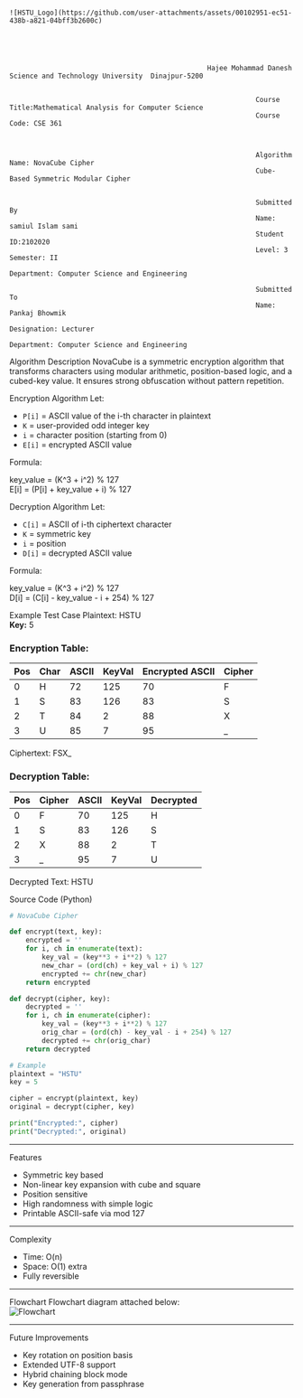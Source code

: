                                   

                                                                                                                                                                                                                               ![HSTU_Logo](https://github.com/user-attachments/assets/00102951-ec51-438b-a821-04bff3b2600c)
                                                                                                                                                                                                                                                                         
                                                    
                                                                                                                                                                                                                                                                                                                                                                                                                                         
                                                                                                                                                                                                                                                                                                                                                                                                                                                                                                                                                      
                                                                                                                                                                                                                                                                                                                                                                                                                                                                                                                                                        
                                                     Hajee Mohammad Danesh Science and Technology University  Dinajpur-5200


                                                                 Course Title:Mathematical Analysis for Computer Science  
                                                                 Course Code: CSE 361



                                                                 Algorithm Name: NovaCube Cipher
                                                                 Cube-Based Symmetric Modular Cipher


                                                                 Submitted By  
                                                                 Name: samiul Islam sami
                                                                 Student ID:2102020
                                                                 Level: 3  Semester: II  
                                                                 Department: Computer Science and Engineering

                                                                 Submitted To  
                                                                 Name: Pankaj Bhowmik  
                                                                 Designation: Lecturer  
                                                                 Department: Computer Science and Engineering



Algorithm Description
NovaCube is a symmetric encryption algorithm that transforms characters using modular arithmetic, position-based logic, and a cubed-key value. It ensures strong obfuscation without pattern repetition.



 Encryption Algorithm
Let:  
- `P[i]` = ASCII value of the i-th character in plaintext  
- `K` = user-provided odd integer key  
- `i` = character position (starting from 0)  
- `E[i]` = encrypted ASCII value

 Formula:

key_value = (K^3 + i^2) % 127  
E[i] = (P[i] + key_value + i) % 127




 Decryption Algorithm
Let:  
- `C[i]` = ASCII of i-th ciphertext character  
- `K` = symmetric key  
- `i` = position  
- `D[i]` = decrypted ASCII value

Formula:

key_value = (K^3 + i^2) % 127  
D[i] = (C[i] - key_value - i + 254) % 127




 Example Test Case
Plaintext: HSTU  
**Key:** 5

### Encryption Table:
| Pos | Char | ASCII | KeyVal | Encrypted ASCII | Cipher |
|-----|------|--------|--------|------------------|--------|
| 0   | H    | 72     | 125    | 70               | F      |
| 1   | S    | 83     | 126    | 83               | S      |
| 2   | T    | 84     | 2      | 88               | X      |
| 3   | U    | 85     | 7      | 95               | _      |

Ciphertext: FSX_

### Decryption Table:
| Pos | Cipher | ASCII | KeyVal | Decrypted |
|-----|--------|--------|--------|-----------|
| 0   | F      | 70     | 125    | H         |
| 1   | S      | 83     | 126    | S         |
| 2   | X      | 88     | 2      | T         |
| 3   | _      | 95     | 7      | U         |

Decrypted Text: HSTU 


 Source Code (Python)
```python
# NovaCube Cipher

def encrypt(text, key):
    encrypted = ''
    for i, ch in enumerate(text):
        key_val = (key**3 + i**2) % 127
        new_char = (ord(ch) + key_val + i) % 127
        encrypted += chr(new_char)
    return encrypted

def decrypt(cipher, key):
    decrypted = ''
    for i, ch in enumerate(cipher):
        key_val = (key**3 + i**2) % 127
        orig_char = (ord(ch) - key_val - i + 254) % 127
        decrypted += chr(orig_char)
    return decrypted

# Example
plaintext = "HSTU"
key = 5

cipher = encrypt(plaintext, key)
original = decrypt(cipher, key)

print("Encrypted:", cipher)
print("Decrypted:", original)
```

---

 Features
- Symmetric key based  
- Non-linear key expansion with cube and square  
- Position sensitive  
- High randomness with simple logic  
- Printable ASCII-safe via mod 127

---

 Complexity
- Time: O(n)  
- Space: O(1) extra  
- Fully reversible 

---

 Flowchart
Flowchart diagram attached below:  
![Flowchart](flowchart.png)

---

 Future Improvements
- Key rotation on position basis  
- Extended UTF-8 support  
- Hybrid chaining block mode  
- Key generation from passphrase
